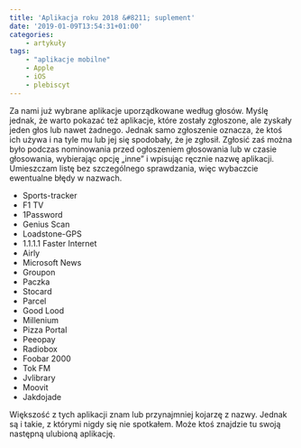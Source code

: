 ```yaml
---
title: 'Aplikacja roku 2018 &#8211; suplement'
date: '2019-01-09T13:54:31+01:00'
categories:
    - artykuły
tags:
    - "aplikacje mobilne"
    - Apple
    - iOS
    - plebiscyt
---
```


Za nami już wybrane aplikacje uporządkowane według głosów. Myślę jednak, że warto pokazać też aplikacje, które zostały zgłoszone, ale zyskały jeden głos lub nawet żadnego. Jednak samo zgłoszenie oznacza, że ktoś ich używa i na tyle mu lub jej się spodobały, że je zgłosił. Zgłosić zaś można było podczas nominowania przed ogłoszeniem głosowania lub w czasie głosowania, wybierając opcję „inne” i wpisując ręcznie nazwę aplikacji. Umieszczam listę bez szczególnego sprawdzania, więc wybaczcie ewentualne błędy w nazwach.

- Sports-tracker
- F1 TV
- 1Password
- Genius Scan
- Loadstone-GPS
- 1.1.1.1 Faster Internet
- Airly
- Microsoft News
- Groupon
- Paczka
- Stocard
- Parcel
- Good Lood
- Millenium
- Pizza Portal
- Peeopay
- Radiobox
- Foobar 2000
- Tok FM
- Jvlibrary
- Moovit
- Jakdojade

Większość z tych aplikacji znam lub przynajmniej kojarzę z nazwy. Jednak są i takie, z którymi nigdy się nie spotkałem. Może ktoś znajdzie tu swoją następną ulubioną aplikację.
